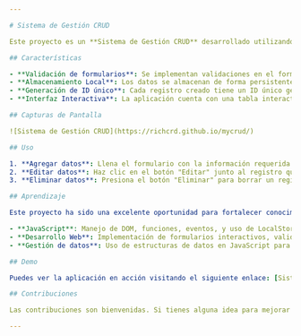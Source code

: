 ```yaml
---

# Sistema de Gestión CRUD

Este proyecto es un **Sistema de Gestión CRUD** desarrollado utilizando JavaScript como el lenguaje principal de programación. El sistema permite realizar operaciones de Crear, Leer, Actualizar y Eliminar (CRUD) sobre un conjunto de datos almacenados en el navegador utilizando LocalStorage.

## Características

- **Validación de formularios**: Se implementan validaciones en el formulario para asegurar que todos los campos requeridos estén completos y correctos antes de procesar la información.
- **Almacenamiento Local**: Los datos se almacenan de forma persistente en el LocalStorage del navegador, lo que permite la gestión de la información sin necesidad de una base de datos externa.
- **Generación de ID único**: Cada registro creado tiene un ID único generado automáticamente, lo que facilita la identificación y manipulación de los datos.
- **Interfaz Interactiva**: La aplicación cuenta con una tabla interactiva donde se muestran los datos ingresados, con opciones para editar o eliminar cada registro.

## Capturas de Pantalla

![Sistema de Gestión CRUD](https://richcrd.github.io/mycrud/)

## Uso

1. **Agregar datos**: Llena el formulario con la información requerida (nombre, edad, dirección, correo electrónico) y presiona el botón "Agregar". Los datos se almacenarán y se mostrarán en la tabla.
2. **Editar datos**: Haz clic en el botón "Editar" junto al registro que deseas modificar. La información se cargará en el formulario para su edición. Luego de hacer los cambios, presiona el botón "Actualizar".
3. **Eliminar datos**: Presiona el botón "Eliminar" para borrar un registro específico. Este se eliminará del LocalStorage y la tabla se actualizará automáticamente.

## Aprendizaje

Este proyecto ha sido una excelente oportunidad para fortalecer conocimientos en:

- **JavaScript**: Manejo de DOM, funciones, eventos, y uso de LocalStorage.
- **Desarrollo Web**: Implementación de formularios interactivos, validación de datos y manipulación de elementos HTML desde JavaScript.
- **Gestión de datos**: Uso de estructuras de datos en JavaScript para almacenar, manipular y mostrar información de manera dinámica.

## Demo

Puedes ver la aplicación en acción visitando el siguiente enlace: [Sistema de Gestión CRUD](https://richcrd.github.io/mycrud/).

## Contribuciones

Las contribuciones son bienvenidas. Si tienes alguna idea para mejorar el proyecto o encuentras algún problema, no dudes en crear un pull request o abrir un issue.

---
```


